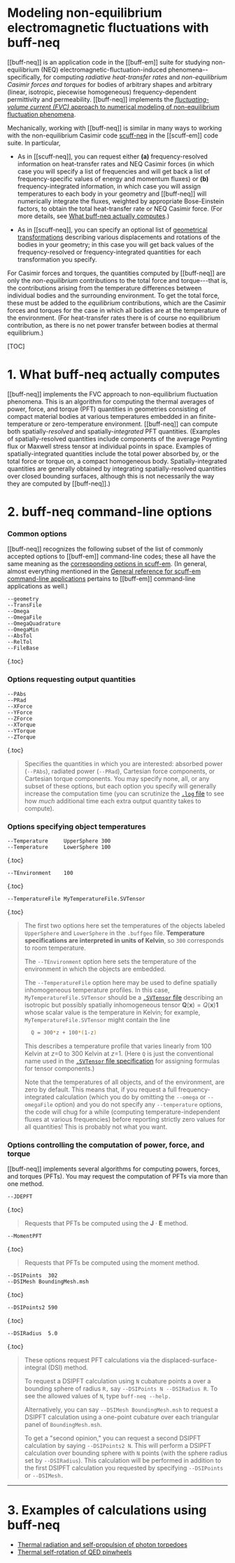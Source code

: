 <h1> Modeling non-equilibrium electromagnetic fluctuations with
     <span class="SC">buff-neq</span>
</h1>

[[buff-neq]] is an application code in the [[buff-em]] suite for 
studying non-equilibrium (NEQ) electromagnetic-fluctuation-induced 
phenomena--specifically, for computing *radiative heat-transfer rates* 
and *non-equilibrium Casimir forces and torques* for bodies of 
arbitrary shapes and arbitrary (linear, isotropic, piecewise 
homogeneous) frequency-dependent permittivity and permeability.
[[buff-neq]] implements the
[*fluctuating-volume current (FVC)* approach
to numerical modeling of non-equilibrium fluctuation phenomena][FVCPaper].

Mechanically, working with [[buff-neq]] is similar in many ways to
working with the non-equilibrium Casimir code 
[<span class="SC">scuff-neq</span>][scuffNEQ] in the [[scuff-em]] code suite.
In particular,

+ As in [[scuff-neq]], you can request either **(a)** frequency-resolved
information on heat-transfer rates and NEQ Casimir forces (in which case 
you will specify a list of frequencies and will get back a list of 
frequency-specific values of energy and momentum fluxes) or 
**(b)** frequency-integrated information, in which case you will assign 
temperatures to each body in your geometry and [[buff-neq]] will 
numerically integrate the fluxes, weighted by appropriate Bose-Einstein 
factors, to obtain the total heat-transfer rate or NEQ Casimir force. 
(For more details, see 
[What <span class="SC">buff-neq</span> actually computes](#WhatItComputes).)

+ As in [[scuff-neq]], you can specify an optional list of 
[geometrical transformations][scuffTransformations]
describing various displacements and rotations of the bodies 
in your geometry; in this case you will get back values of the 
frequency-resolved or frequency-integrated quantities for each 
transformation you specify.

For Casimir forces and torques, the quantities computed by 
[[buff-neq]] are only the *non-equilibrium* contributions to 
the total force and torque---that
is, the contributions arising from the temperature 
differences between individual bodies and the surrounding environment.
To get the total force, these must be added to the *equilibrium*
contributions, which are the Casimir forces and torques for the 
case in which all bodies are at the temperature of the environment.
(For heat-transfer rates there is of course no equilibrium 
contribution, as there is no net power transfer between 
bodies at thermal equilibrium.)

[TOC]

# 1. What <span class="SC">buff-neq</span> actually computes

[[buff-neq]] implements the
FVC approach to non-equilibrium fluctuation phenomena.
This is 
an algorithm for computing the thermal averages of power,
force, and torque (PFT) quantities in geometries consisting
of compact material bodies at various temperatures embedded
in an finite-temperature or zero-temperature environment.
[[buff-neq]] can compute both
spatially-*resolved* and spatially-*integrated* PFT quantities.
(Examples of spatially-resolved quantities include components
of the average Poynting flux or Maxwell stress tensor at individual
points in space. Examples of spatially-integrated quantities 
include the total power absorbed by, or the total force or torque 
on, a compact homogeneous body. Spatially-integrated quantities 
are generally obtained by integrating spatially-resolved quantities
over closed bounding surfaces, although this is not necessarily
the way they are computed by [[buff-neq]].)

<a name="CommandLineOptions"></a>
# 2. <span class="SC">buff-neq</span> command-line options

### Common options

[[buff-neq]] recognizes the following subset of the
list of commonly accepted options to [[buff-em]] command-line codes;
these all have the same meaning as
the [corresponding options in <span class="SC">scuff-em</span>][scuffOptions]. 
(In general, almost everything mentioned in the 
[General reference for <span class="SC">scuff-em</span> command-line applications][scuffGeneralReference] 
pertains to [[buff-em]] command-line applications as well.)
 
  ````
--geometry
--TransFile
--Omega
--OmegaFile
--OmegaQuadrature
--OmegaMin
--AbsTol
--RelTol
--FileBase
  ````
{.toc}

### Options requesting output quantities

  ````
--PAbs  
--PRad  
--XForce  
--YForce  
--ZForce
--XTorque  
--YTorque
--ZTorque
  ````
{.toc}
> 
> Specifies the quantities in which you are interested:
> absorbed power (`--PAbs`), radiated power (`--PRad`),
> Cartesian force components, or Cartesian torque components.
> You may specify none, all, or any subset of these options,
> but each option you specify will generally increase
> the computation time (you can scrutinize the
> [`.log` file](#LogFile) to see how *much* additional time each
> extra output quantity takes to compute).

### Options specifying object temperatures

  ````
--Temperature     UpperSphere 300
--Temperature     LowerSphere 100
  ````
{.toc}

  ````
--TEnvironment    100
  ````
{.toc}

  ````
--TemperatureFile MyTemperatureFile.SVTensor
  ````
{.toc}

> The first two options here set the temperatures
> of the objects labeled `UpperSphere` and
> `LowerSphere` in the `.buffgeo` file. 
> **Temperature specifications are interpreted in 
> units of Kelvin**, so `300` corresponds to 
> room temperature.
>
> The `--TEnvironment` option here sets the temperature of
> the environment in which the objects are embedded.
>
> The `--TemperatureFile` option here may be used to
> define spatially inhomogeneous temperature profiles.
> In this case, `MyTemperatureFile.SVTensor` should be
> a [`.SVTensor` file][SVTensors] describing an isotropic
> but possibly spatially inhomogeneous tensor 
> $\mathbf{Q}(\mathbf x)=Q(\mathbf x)\mathbf{1}$
> whose scalar value is the temperature in Kelvin; for example,
> `MyTemperatureFile.SVTensor` might contain the line
> 
> ````bash
>   Q = 300*z + 100*(1-z)
> ````    
>
> This describes a temperature profile that varies linearly
> from 100 Kelvin at *z*=0 to 300 Kelvin at *z*=1. (Here
> `Q` is just the conventional name used in the 
> [`.SVTensor` file specification][SVTensors] for assigning
> formulas for tensor components.)
>
> Note that the temperatures of all objects, and of
> the environment, are zero by default. This means that,
> if you request a full frequency-integrated calculation
> (which you do by omitting the `--omega` or `--omegaFile`
> option) and you do not specify any `--temperature` 
> options, the code will chug for a while (computing 
> temperature-independent fluxes at various frequencies)
> before reporting strictly zero values for all
> quantities! This is probably not what you want.

### Options controlling the computation of power, force, and torque

[[buff-neq]] implements several algorithms for computing
powers, forces, and torques (PFTs). You may request the computation
of PFTs via more than one method.

  ````
 --JDEPFT
  ````
{.toc}

> Requests that PFTs be computed using the $\mathbf{J} \cdot \mathbf{E}$ method.

  ````
 --MomentPFT
  ````
{.toc}

> Requests that PFTs be computed using the moment method.

  ````
--DSIPoints  302
--DSIMesh BoundingMesh.msh
  ````
{.toc}

  ````
--DSIPoints2 590
  ````
{.toc}

  ````
--DSIRadius  5.0
  ````
{.toc}
> 
> These options request PFT calculations via the displaced-surface-integral
> (DSI) method.
> 
> To request a DSIPFT calculation using `N` cubature points
> a over a bounding sphere of radius `R,` say
> `--DSIPoints N --DSIRadius R`. To see the allowed values
> of `N`, type `buff-neq --help.`
> 
> Alternatively, you can say `--DSIMesh BoundingMesh.msh`
> to request a DSIPFT calculation using 
> a one-point cubature over each triangular panel of 
> `BoundingMesh.msh`.
> 
> To get a "second opinion," you can request a second 
> DSIPFT calculation by saying `--DSIPoints2 N`.
> This will perform a DSIPFT calculation over
> bounding sphere with `N` points (with the sphere radius
> set by `--DSIRadius`). This calculation will be 
> performed in addition to the first DSIPFT calculation
> you requested by specifying `--DSIPoints` or 
> `--DSIMesh.`

--------------------------------------------------

<a name="Examples"></a>
# 3. Examples of calculations using <span class="SC">buff-neq</span>

+ [Thermal radiation and self-propulsion of photon torpedoes](../examples/PhotonTorpedoes/index.md)
+ [Thermal self-rotation of QED pinwheels](../examples/Pinwheels/index.md)

[scuffOptions]:                 http://homerreid.github.io/scuff-em-documentation/applications/GeneralReference#CommonOptions
[scuffGeneralReference]:        http://homerreid.github.io/scuff-em-documentation/applications/GeneralReference
[scuffTransformations]:         http://homerreid.github.io/scuff-em-documentation/reference/Transformations
[scuffNEQ]:                     http://homerreid.github.io/scuff-em-documentation/applications/scuff-neq/scuff-neq
[FVCPaper]:                     http://arxiv.org/abs/1505.05026
[SVTensors]:                    ../reference/SVTensors.md
